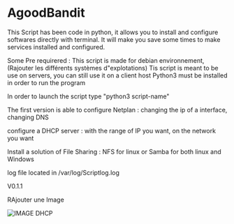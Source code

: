 # AgoodBandit
This Script has been code in python, it allows you to install and configure softwares directly with terminal.
It will make you save some times to make services installed and configured.

Some Pre requirered :
This script is made for debian environnement, (Rajouter les différents systèmes d"explotations)
Tis script is meant to be use on servers, you can still use it on a client host
Python3 must be installed in order to run the program


In order to launch the script type "python3 script-name"

The first version is able to configure Netplan :
changing the ip of a interface, changing DNS

configure a DHCP server :
with the range of IP you want, on the network you want

Install a solution of File Sharing :
NFS for linux or Samba for both linux and Windows

log file located in /var/log/Scriptlog.log

V0.1.1

RAjouter une Image

![IMAGE DHCP](https://image.noelshack.com/fichiers/2020/16/1/1586806765-dhcp-github.png)
